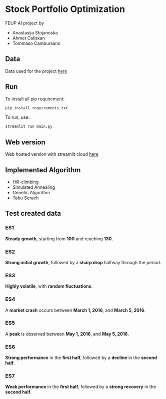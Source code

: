 # Stock Portfolio Optimization

FEUP AI project by 
- Anastasija Stojanoska
- Ahmet Caliskan
- Tommaso Cambursano



## Data

Data used for the project [here](https://www.kaggle.com/datasets/ashbellett/australian-historical-stock-prices)

## Run

To install all pip requirement:

```sh
pip install requirements.txt
```

To run, use:

```sh
streamlit run main.py
```
## Web version

Web hosted version with streamlit cloud [here](https://stockportfoliooptimization.streamlit.app/)

## Implemented Algorithm

- Hill-climbing
- Simulated Annealing
- Genetic Algorithm
- Tabu Serach


## Test created data

### ES1  
**Steady growth**, starting from **100** and reaching **130**.  

### ES2  
**Strong initial growth**, followed by a **sharp drop** halfway through the period.  

### ES3  
**Highly volatile**, with **random fluctuations**.  

### ES4  
A **market crash** occurs between **March 1, 2016**, and **March 5, 2016**.  

### ES5  
A **peak** is observed between **May 1, 2016**, and **May 5, 2016**.  

### ES6  
**Strong performance** in the **first half**, followed by a **decline** in the **second half**.  

### ES7  
**Weak performance** in the **first half**, followed by a **strong recovery** in the **second half**.  
